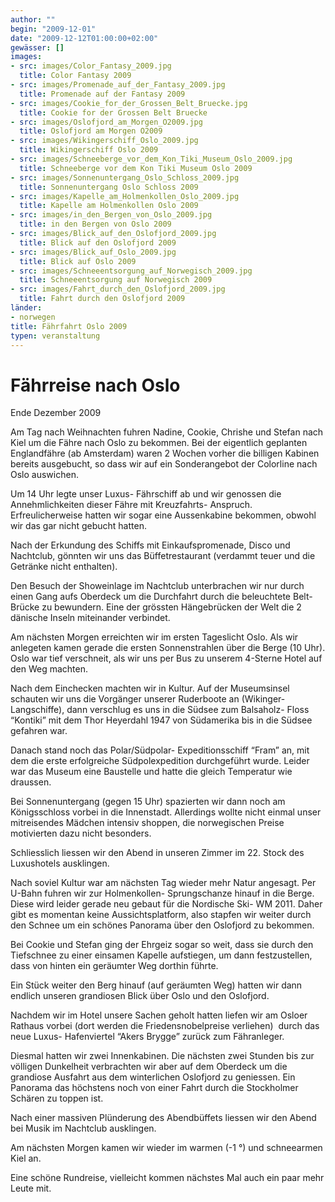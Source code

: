 ```yaml
---
author: ""
begin: "2009-12-01"
date: "2009-12-12T01:00:00+02:00"
gewässer: []
images:
- src: images/Color_Fantasy_2009.jpg
  title: Color Fantasy 2009
- src: images/Promenade_auf_der_Fantasy_2009.jpg
  title: Promenade auf der Fantasy 2009
- src: images/Cookie_for_der_Grossen_Belt_Bruecke.jpg
  title: Cookie for der Grossen Belt Bruecke
- src: images/Oslofjord_am_Morgen_O2009.jpg
  title: Oslofjord am Morgen O2009
- src: images/Wikingerschiff_Oslo_2009.jpg
  title: Wikingerschiff Oslo 2009
- src: images/Schneeberge_vor_dem_Kon_Tiki_Museum_Oslo_2009.jpg
  title: Schneeberge vor dem Kon Tiki Museum Oslo 2009
- src: images/Sonnenuntergang_Oslo_Schloss_2009.jpg
  title: Sonnenuntergang Oslo Schloss 2009
- src: images/Kapelle_am_Holmenkollen_Oslo_2009.jpg
  title: Kapelle am Holmenkollen Oslo 2009
- src: images/in_den_Bergen_von_Oslo_2009.jpg
  title: in den Bergen von Oslo 2009
- src: images/Blick_auf_den_Oslofjord_2009.jpg
  title: Blick auf den Oslofjord 2009
- src: images/Blick_auf_Oslo_2009.jpg
  title: Blick auf Oslo 2009
- src: images/Schneeentsorgung_auf_Norwegisch_2009.jpg
  title: Schneeentsorgung auf Norwegisch 2009
- src: images/Fahrt_durch_den_Oslofjord_2009.jpg
  title: Fahrt durch den Oslofjord 2009
länder:
- norwegen
title: Fährfahrt Oslo 2009
typen: veranstaltung
---
```



# Fährreise nach Oslo


Ende Dezember 2009

Am Tag nach Weihnachten fuhren Nadine, Cookie, Chrishe und Stefan nach Kiel um die Fähre nach Oslo zu bekommen. Bei der eigentlich geplanten Englandfähre (ab Amsterdam) waren 2 Wochen vorher die billigen Kabinen bereits ausgebucht, so dass wir auf ein Sonderangebot der Colorline nach Oslo auswichen.

Um 14 Uhr legte unser Luxus- Fährschiff ab und wir genossen die Annehmlichkeiten dieser Fähre mit Kreuzfahrts- Anspruch. Erfreulicherweise hatten wir sogar eine Aussenkabine bekommen, obwohl wir das gar nicht gebucht hatten.

Nach der Erkundung des Schiffs mit Einkaufspromenade, Disco und Nachtclub, gönnten wir uns das Büffetrestaurant (verdammt teuer und die Getränke nicht enthalten).

Den Besuch der Showeinlage im Nachtclub unterbrachen wir nur durch einen Gang aufs Oberdeck um die Durchfahrt durch die beleuchtete Belt- Brücke zu bewundern. Eine der grössten Hängebrücken der Welt die 2 dänische Inseln miteinander verbindet.

Am nächsten Morgen erreichten wir im ersten Tageslicht Oslo. Als wir anlegeten kamen gerade die ersten Sonnenstrahlen über die Berge (10 Uhr). Oslo war tief verschneit, als wir uns per Bus zu unserem 4-Sterne Hotel auf den Weg machten.

Nach dem Einchecken machten wir in Kultur. Auf der Museumsinsel schauten wir uns die Vorgänger unserer Ruderboote an (Wikinger- Langschiffe), dann verschlug es uns in die Südsee zum Balsaholz- Floss “Kontiki” mit dem Thor Heyerdahl 1947 von Südamerika bis in die Südsee gefahren war.

Danach stand noch das Polar/Südpolar- Expeditionsschiff “Fram” an, mit dem die erste erfolgreiche Südpolexpedition durchgeführt wurde. Leider war das Museum eine Baustelle und hatte die gleich Temperatur wie draussen.

Bei Sonnenuntergang (gegen 15 Uhr) spazierten wir dann noch am Königsschloss vorbei in die Innenstadt. Allerdings wollte nicht einmal unser mitreisendes Mädchen intensiv shoppen, die norwegischen Preise motivierten dazu nicht besonders.

Schliesslich liessen wir den Abend in unseren Zimmer im 22. Stock des Luxushotels ausklingen.

Nach soviel Kultur war am nächsten Tag wieder mehr Natur angesagt. Per U-Bahn fuhren wir zur Holmenkollen- Sprungschanze hinauf in die Berge. Diese wird leider gerade neu gebaut für die Nordische Ski- WM 2011. Daher gibt es momentan keine Aussichtsplatform, also stapfen wir weiter durch den Schnee um ein schönes Panorama über den Oslofjord zu bekommen.

Bei Cookie und Stefan ging der Ehrgeiz sogar so weit, dass sie durch den Tiefschnee zu einer einsamen Kapelle aufstiegen, um dann festzustellen, dass von hinten ein geräumter Weg dorthin führte.

Ein Stück weiter den Berg hinauf (auf geräumten Weg) hatten wir dann endlich unseren grandiosen Blick über Oslo und den Oslofjord.

Nachdem wir im Hotel unsere Sachen geholt hatten liefen wir am Osloer Rathaus vorbei (dort werden die Friedensnobelpreise verliehen)  durch das neue Luxus- Hafenviertel “Akers Brygge” zurück zum Fähranleger.

Diesmal hatten wir zwei Innenkabinen. Die nächsten zwei Stunden bis zur völligen Dunkelheit verbrachten wir aber auf dem Oberdeck um die grandiose Ausfahrt aus dem winterlichen Oslofjord zu geniessen. Ein Panorama das höchstens noch von einer Fahrt durch die Stockholmer Schären zu toppen ist.

Nach einer massiven Plünderung des Abendbüffets liessen wir den Abend bei Musik im Nachtclub ausklingen.

Am nächsten Morgen kamen wir wieder im warmen (-1 °) und schneearmen Kiel an.

Eine schöne Rundreise, vielleicht kommen nächstes Mal auch ein paar mehr Leute mit.
